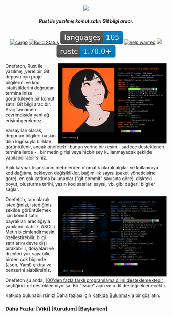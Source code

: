 <h3 align="center"><img src="../assets/onefetch.svg" height="130px"></h3>

<h5 align="center">Rust ile yazılmış komut satırı Git bilgi aracı.</h5>

<p align="center">
	<a href="https://crates.io/crates/onefetch"><img src="https://img.shields.io/crates/v/onefetch.svg" alt="cargo"></a>
	<a href="https://github.com/o2sh/onefetch/actions"><img src="https://github.com/o2sh/onefetch/workflows/CI/badge.svg" alt="Build Status"></a>
  <a href="https://onefetch.dev"><img src="../assets/language-badge.svg"></a>
	<a href="https://github.com/o2sh/onefetch/issues?q=is%3Aissue+is%3Aopen+label%3A%22%E2%9D%93+help+wanted%22"><img src="https://img.shields.io/github/issues/o2sh/onefetch/%E2%9D%93%20help%20wanted?color=green" alt="help wanted"></a>
	<a href="./LICENSE.md"><img src="https://img.shields.io/badge/license-MIT-blue.svg"></a>
	<img src="../assets/msrv-badge.svg">
</p>

<img src="../assets/screenshot-1.png" align="right" height="250px">

Onefetch, Rust ile yazılmış ,yerel bir Git deposu için proje bilgilerini ve kod istatistiklerini doğrudan terminalinize görüntüleyen bir komut satırı Git bilgi aracıdır. Araç tamamen çevrimdışıdır yani ağ erişimi gerekmez.

Varsayılan olarak, deponun bilgileri baskın dilin logosuyla birlikte görüntülenir, ancak onefetch'i bunun yerine bir resim - sadece desteklenen terminallerde - , bir metin girişi veya hiçbir şey kullanmayacak şekilde yapılandırabilirsiniz.

Açık kaynak lisanslarını metinlerden otomatik olarak algılar ve kullanıcıya kod dağıtımı, bekleyen değişiklikler, bağımlılık sayısı (paket yöneticisine göre), en çok katkıda bulunanlar ("git commit" sayısına göre), diskteki boyut, oluşturma tarihi, yazın kod satırları sayısı, vb. gibi değerli bilgiler sağlar.

<img src="../assets/screenshot-2.png" align="right" height="250px">

Onefetch, tam olarak istediğinizi, istediğiniz şekilde görüntülemek için komut satırı bayrakları aracılığıyla yapılandırılabilir: ASCII / Metin biçimlendirmesini özelleştirebilir, bilgi satırlarını devre dışı bırakabilir, dosyaları ve dizinleri yok sayabilir, birden çok biçimde (Json, Yaml) çıktısı ve benzerini alabilirsiniz.

Onefetch şu anda, [100'den fazla farklı programlama dilini desteklemektedir](https://onefetch.dev) ; seçtiğiniz dil desteklenmiyorsa: Bir "issue" açın ve o dil desteği eklenecektir.

Katkıda bulunabilirsiniz! Daha fazlası için [Katkıda Bulunmak](CONTRIBUTING.md)'a bir göz atın.

### Daha Fazla: \[[Viki](https://github.com/o2sh/onefetch/wiki)\] \[[Kurulum](https://github.com/o2sh/onefetch/wiki/Installation)\] \[[Başlarken](https://github.com/o2sh/onefetch/wiki/getting-started)\]
